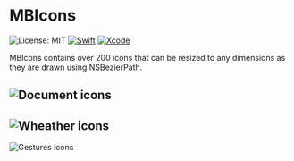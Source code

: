 # MBIcons
![License: MIT](https://img.shields.io/badge/Licence-MIT-green.svg)
[![Swift](https://img.shields.io/badge/Swift-3.1-orange.svg)](https://swift.org)
[![Xcode](https://img.shields.io/badge/Xcode-8.3-blue.svg)](https://developer.apple.com/xcode)

MBIcons contains over 200 icons that can be resized to any dimensions as they are drawn using NSBezierPath.



![Document icons](https://github.com/c-Viorel/MBIcons/blob/master/DocumentsIcons.png?raw=true)
------
![Wheather icons](https://github.com/c-Viorel/MBIcons/blob/master/Wheather-icons.png?raw=true)
-----
![Gestures icons]( https://github.com/c-Viorel/MBIcons/blob/master/Gestures.png?raw=true)




